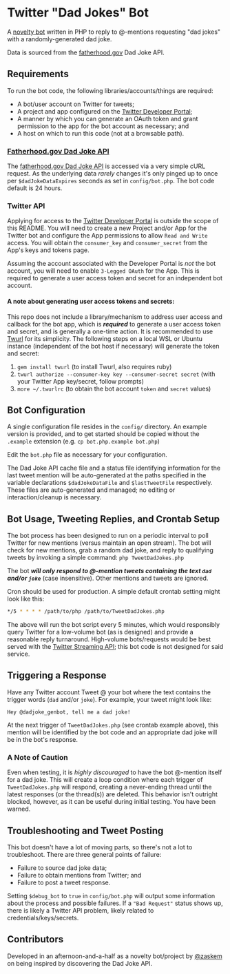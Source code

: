 # Twitter "Dad Jokes" Bot
A [novelty bot](https://twitter.com/dadjoke_genbot) written in PHP to reply to @-mentions requesting "dad jokes" with a randomly-generated dad joke.

Data is sourced from the [fatherhood.gov](https://www.fatherhood.gov/for-dads/dad-jokes) Dad Joke API.

## Requirements
To run the bot code, the following libraries/accounts/things are required:

* A bot/user account on Twitter for tweets;
* A project and app configured on the [Twitter Developer Portal](https://developer.twitter.com/);
* A manner by which you can generate an OAuth token and grant permission to the app for the bot account as necessary; and
* A host on which to run this code (not at a browsable path).

### [Fatherhood.gov Dad Joke API](https://www.fatherhood.gov/for-dads/dad-jokes)
The [fatherhood.gov Dad Joke API](https://www.fatherhood.gov/for-dads/dad-jokes) is accessed via a very simple cURL request. As the underlying data _rarely_ changes it's only pinged up to once per `$dadJokeDataExpires` seconds as set in `config/bot.php`. The bot code default is 24 hours.

### Twitter API
Applying for access to the [Twitter Developer Portal](https://developer.twitter.com/) is outside the scope of this README. You will need to create a new Project and/or App for the Twitter bot and configure the App permissions to allow `Read and Write` access. You will obtain the `consumer_key` and `consumer_secret` from the App's keys and tokens page.

Assuming the account associated with the Developer Portal is _not_ the bot account, you will need to enable `3-Legged OAuth` for the App. This is required to generate a user access token and secret for an independent bot account.

#### A note about generating user access tokens and secrets:
This repo does not include a library/mechanism to address user access and callback for the bot app, which is ___required___ to generate a user access token and secret, and is generally a one-time action. It is recommended to use [Twurl](https://developer.twitter.com/en/docs/tutorials/using-twurl) for its simplicity. The following steps on a local WSL or Ubuntu instance (independent of the bot host if necessary) will generate the token and secret:

1. `gem install twurl` (to install Twurl, also requires ruby)
2. `twurl authorize --consumer-key key --consumer-secret secret` (with your Twitter App key/secret, follow prompts)
3. `more ~/.twurlrc` (to obtain the bot account `token` and `secret` values)

## Bot Configuration
A single configuration file resides in the `config/` directory. An example version is provided, and to get started should be copied without the `.example` extension (e.g. `cp bot.php.example bot.php`)

Edit the `bot.php` file as necessary for your configuration.

The Dad Joke API cache file and a status file identifying information for the last tweet mention will be auto-generated at the paths specified in the variable declarations `$dadJokeDataFile` and `$lastTweetFile` respectively. These files are auto-generated and managed; no editing or interaction/cleanup is necessary.

## Bot Usage, Tweeting Replies, and Crontab Setup
The bot process has been designed to run on a periodic interval to poll Twitter for new mentions (versus maintain an open stream). The bot will check for new mentions, grab a random dad joke, and reply to qualifying tweets by invoking a simple command:
`php TweetDadJokes.php`

The bot _**will only respond to @-mention tweets containing the text `dad` and/or `joke`**_ (case insensitive). Other mentions and tweets are ignored.

Cron should be used for production. A simple default crontab setting might look like this:
```bash
*/5 * * * * /path/to/php /path/to/TweetDadJokes.php
```
The above will run the bot script every 5 minutes, which would responsibly query Twitter for a low-volume bot (as is designed) and provide a reasonable reply turnaround. High-volume bots/requests would be best served with the [Twitter Streaming API](https://developer.twitter.com/en/docs/twitter-api/v1/tweets/filter-realtime/overview); this bot code is not designed for said service.

## Triggering a Response
Have any Twitter account Tweet @ your bot where the text contains the trigger words (`dad` and/or `joke`). For example, your tweet might look like:

`Hey @dadjoke_genbot, tell me a dad joke!`

At the next trigger of `TweetDadJokes.php` (see crontab example above), this mention will be identified by the bot code and an appropriate dad joke will be in the bot's response.

### A Note of Caution
Even when testing, it is _highly discouraged_ to have the bot @-mention itself for a dad joke. This will create a loop condition where each trigger of `TweetDadJokes.php` will respond, creating a never-ending thread until the latest responses (or the thread(s)) are deleted. This behavior isn't outright blocked, however, as it can be useful during initial testing. You have been warned.

## Troubleshooting and Tweet Posting
This bot doesn't have a lot of moving parts, so there's not a lot to troubleshoot. There are three general points of failure:

* Failure to source dad joke data; 
* Failure to obtain mentions from Twitter; and
* Failure to post a tweet response.

Setting `$debug_bot` to `true` in `config/bot.php` will output some information about the process and possible failures. If a `"Bad Request"` status shows up, there is likely a Twitter API problem, likely related to credentials/keys/secrets.

## Contributors
Developed in an afternoon-and-a-half as a novelty bot/project by [@zaskem](https://github.com/zaskem) on being inspired by discovering the Dad Joke API.
